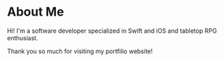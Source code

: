 #  About Me

Hi! I'm a software developer specialized in Swift and iOS and tabletop RPG enthusiast.

Thank you so much for visiting my portfilio website!
